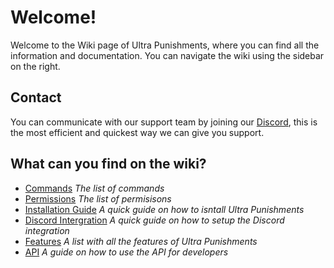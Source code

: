 # Welcome!
Welcome to the Wiki page of Ultra Punishments, where you can find all the information and documentation. You can navigate the wiki using the sidebar on the right.
<br>

## Contact
You can communicate with our support team by joining our [Discord](/discord), this is the most efficient and quickest way we can give you support.
<br>

## What can you find on the wiki?
 - [Commands](/wiki/overview) *The list of commands*
 - [Permissions](/wiki/overview) *The list of permisisons*
 - [Installation Guide](/wiki/installation) *A quick guide on how to isntall Ultra Punishments*
 - [Discord Intergration](/wiki/discordintegration) *A quick guide on how to setup the Discord integration*
 - [Features](/wiki/features) *A list with all the features of Ultra Punishments*
 - [API](/wiki/api) *A guide on how to use the API for developers*

